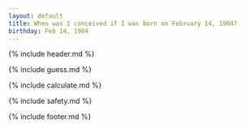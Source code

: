 ```yaml
---
layout: default
title: When was I conceived if I was born on February 14, 1904?
birthday: Feb 14, 1904
---
```


{% include header.md %}

{% include guess.md %}

{% include calculate.md %}

{% include safety.md %}

{% include footer.md %}



